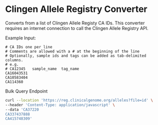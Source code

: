 # Clingen Allele Registry Converter

Converts from a list of Clingen Allele Registy CA IDs. This converter requires an internet connection to call the Clingen Allele Registry API.

Example Input:

```text
# CA IDs one per line
# Comments are allowed with a # at the beginning of the line
# Optionally, sample ids and tags can be added as tab-delimited columns.
# e.g.
# CA12345   sample_name  tag_name
CA16043531
CA10583404
CA114360
```

Bulk Query Endpoint
```bash
curl --location 'https://reg.clinicalgenome.org/alleles?file=id' \
--header 'Content-Type: application/javascript' \
--data 'CA37220
CA337437888
CA415748309'
```